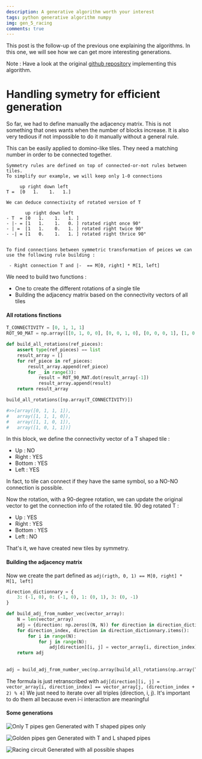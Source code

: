 ```yaml
---
description: A generative algorithm worth your interest
tags: python generative algorithm numpy 
img: gen_5_racing
comments: true
---
```


This post is the follow-up of the previous one explaining the algorithms. In this one, we will see how we can get more interesting generations.

Note : Have a look at the original [github repository](https://github.com/mxgmn/WaveFunctionCollapse) implementing this algorithm.


# Handling symetry for efficient generation

So far, we had to define manually the adjacency matrix. This is not something that ones wants when the number of blocks increase. It is also very tedious if not impossible to do it manually without a general rule.

This can be easily applied to domino-like tiles.
They need a matching number in order to be connected together.

```
Symmetry rules are defined on top of connected-or-not rules between tiles.
To simplify our example, we will keep only 1-0 connections
 
     up right down left 
T =  [0   1.    1.   1.]

We can deduce connectivity of rotated version of T

       up right down left 
- T  = [0   1.    1.   1. ]
- |- = [1   1.    1.   0. ] rotated right once 90° 
- | =  [1   1.    0.   1. ] rotated right twice 90° 
- -| = [1   0.    1.   1. ] rotated right thrice 90° 


To find connections between symmetric transformation of peices we can use the following rule building : 

 - Right connection T and |-  == M[0, right] * M[1, left]
```

We need to build two functions : 
- One to create the different rotations of a single tile
- Building the adjacency matrix based on the connectivity vectors of all tiles


#### All rotations finctions

```python
T_CONNECTIVITY = [0, 1, 1, 1]
ROT_90_MAT = np.array([[0, 1, 0, 0], [0, 0, 1, 0], [0, 0, 0, 1], [1, 0, 0, 0]])

def build_all_rotations(ref_pieces):
    assert type(ref_pieces) == list
    result_array = []
    for ref_piece in ref_pieces:
        result_array.append(ref_piece)
        for _ in range(3):
            result = ROT_90_MAT.dot(result_array[-1])
            result_array.append(result)
    return result_array

build_all_rotations([np.array(T_CONNECTIVITY)])

#>>[array([0, 1, 1, 1]),
#   array([1, 1, 1, 0]),
#   array([1, 1, 0, 1]),
#   array([1, 0, 1, 1])]
```

In this block, we define the connectivity vector of a T shaped tile : 
- Up : NO
- Right : YES
- Bottom : YES
- Left : YES

In fact, to tile can connect if they have the same symbol, so a NO-NO connection is possible.

Now the rotation, with a 90-degree rotation, we can update the original vector to get the connection info of the rotated tile.
90 deg rotated T : 
- Up : YES
- Right : YES
- Bottom : YES
- Left : NO

That's it, we have created new tiles by symmetry.


#### Building the adjacency matrix

Now we create the part defined as `adj(rigth, 0, 1) == M[0, right] * M[1, left]`

```python
direction_dictionnary = {
    3: (-1, 0), 0: (-1, 0), 1: (0, 1), 3: (0, -1)
}

def build_adj_from_number_vec(vector_array):
    N = len(vector_array)
    adj = {direction: np.zeros((N, N)) for direction in direction_dictionnary.values()}
    for direction_index, direction in direction_dictionnary.items():
        for i in range(N):
            for j in range(N):
                adj[direction][i, j] = vector_array[i, direction_index] == vector_array[j, (direction_index + 2) % 4] 
    return adj
    
    
adj = build_adj_from_number_vec(np.array(build_all_rotations(np.array(T_CONNECTIVITY))))
```

The formula is just retranscribed with `adj[direction][i, j] = vector_array[i, direction_index] == vector_array[j, (direction_index + 2) % 4]`
We just need to iterate over all triples (direction, i, j). It's important to do them all because even i-i interaction are meaningful


#### Some generations

![Only T pipes gen]({{site.baseurl}}/assets/img/gen_4.png)
Generated with T shaped pipes only

![Golden pipes gen]({{site.baseurl}}/assets/img/gen_1.png)
Generated with T and L shaped pipes

![Racing circuit]({{site.baseurl}}/assets/img/gen_5_racing.png)
Generated with all possible shapes


